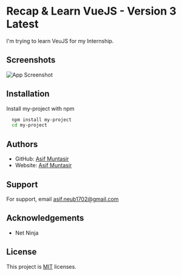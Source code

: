 
# Recap & Learn VueJS - Version 3 Latest

I'm trying to learn VeuJS for my Internship.


## Screenshots

![App Screenshot](https://via.placeholder.com/468x300?text=App+Screenshot+Here)


## Installation

Install my-project with npm

```bash
  npm install my-project
  cd my-project
```
    
## Authors

- GitHub: [Asif Muntasir](https://github.com/asifmuntasir)
- Website: [Asif Muntasir](https://asifmuntasir.github.io/)


## Support

For support, email asif.neub1702@gmail.com


## Acknowledgements

 - Net Ninja


## License

This project is [MIT](https://choosealicense.com/licenses/mit/) licenses.

